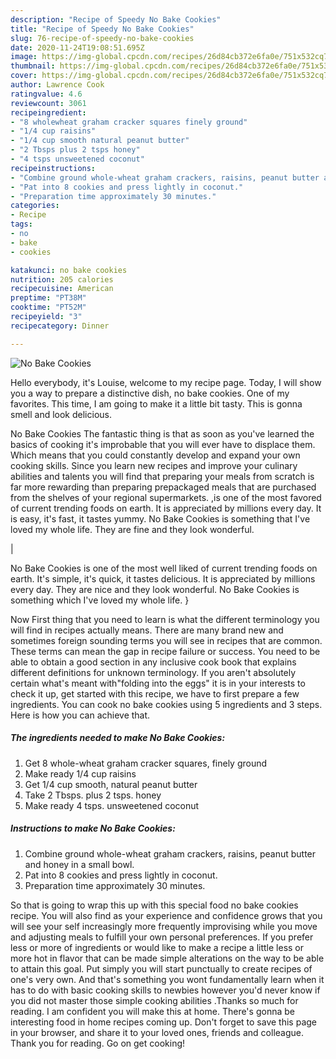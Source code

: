 ```yaml
---
description: "Recipe of Speedy No Bake Cookies"
title: "Recipe of Speedy No Bake Cookies"
slug: 76-recipe-of-speedy-no-bake-cookies
date: 2020-11-24T19:08:51.695Z
image: https://img-global.cpcdn.com/recipes/26d84cb372e6fa0e/751x532cq70/no-bake-cookies-recipe-main-photo.jpg
thumbnail: https://img-global.cpcdn.com/recipes/26d84cb372e6fa0e/751x532cq70/no-bake-cookies-recipe-main-photo.jpg
cover: https://img-global.cpcdn.com/recipes/26d84cb372e6fa0e/751x532cq70/no-bake-cookies-recipe-main-photo.jpg
author: Lawrence Cook
ratingvalue: 4.6
reviewcount: 3061
recipeingredient:
- "8 wholewheat graham cracker squares finely ground"
- "1/4 cup raisins"
- "1/4 cup smooth natural peanut butter"
- "2 Tbsps plus 2 tsps honey"
- "4 tsps unsweetened coconut"
recipeinstructions:
- "Combine ground whole-wheat graham crackers, raisins, peanut butter and honey in a small bowl."
- "Pat into 8 cookies and press lightly in coconut."
- "Preparation time approximately 30 minutes."
categories:
- Recipe
tags:
- no
- bake
- cookies

katakunci: no bake cookies 
nutrition: 205 calories
recipecuisine: American
preptime: "PT38M"
cooktime: "PT52M"
recipeyield: "3"
recipecategory: Dinner

---
```



![No Bake Cookies](https://img-global.cpcdn.com/recipes/26d84cb372e6fa0e/751x532cq70/no-bake-cookies-recipe-main-photo.jpg)

Hello everybody, it's Louise, welcome to my recipe page. Today, I will show you a way to prepare a distinctive dish, no bake cookies. One of my favorites. This time, I am going to make it a little bit tasty. This is gonna smell and look delicious.

No Bake Cookies The fantastic thing is that as soon as you've learned the basics of cooking it's improbable that you will ever have to displace them. Which means that you could constantly develop and expand your own cooking skills. Since you learn new recipes and improve your culinary abilities and talents you will find that preparing your meals from scratch is far more rewarding than preparing prepackaged meals that are purchased from the shelves of your regional supermarkets.
,is one of the most favored of current trending foods on earth. It is appreciated by millions every day. It is easy, it's fast, it tastes yummy. No Bake Cookies is something that I've loved my whole life. They are fine and they look wonderful.


|


No Bake Cookies is one of the most well liked of current trending foods on earth. It's simple, it's quick, it tastes delicious. It is appreciated by millions every day. They are nice and they look wonderful. No Bake Cookies is something which I've loved my whole life.
}

Now First thing that you need to learn is what the different terminology you will find in recipes actually means. There are many brand new and sometimes foreign sounding terms you will see in recipes that are common. These terms can mean the gap in recipe failure or success. You need to be able to obtain a good section in any inclusive cook book that explains different definitions for unknown terminology. If you aren't absolutely certain what's meant with"folding into the eggs" it is in your interests to check it up,
get started with this recipe, we have to first prepare a few ingredients. You can cook no bake cookies using 5 ingredients and 3 steps. Here is how you can achieve that.

<!--inarticleads1-->

##### The ingredients needed to make No Bake Cookies:

1. Get 8 whole-wheat graham cracker squares, finely ground
1. Make ready 1/4 cup raisins
1. Get 1/4 cup smooth, natural peanut butter
1. Take 2 Tbsps. plus 2 tsps. honey
1. Make ready 4 tsps. unsweetened coconut




<!--inarticleads2-->

##### Instructions to make No Bake Cookies:

1. Combine ground whole-wheat graham crackers, raisins, peanut butter and honey in a small bowl.
1. Pat into 8 cookies and press lightly in coconut.
1. Preparation time approximately 30 minutes.




So that is going to wrap this up with this special food no bake cookies recipe. You will also find as your experience and confidence grows that you will see your self increasingly more frequently improvising while you move and adjusting meals to fulfill your own personal preferences. If you prefer less or more of ingredients or would like to make a recipe a little less or more hot in flavor that can be made simple alterations on the way to be able to attain this goal. Put simply you will start punctually to create recipes of one's very own. And that's something you wont fundamentally learn when it has to do with basic cooking skills to newbies however you'd never know if you did not master those simple cooking abilities .Thanks so much for reading. I am confident you will make this at home. There's gonna be interesting food in home recipes coming up. Don't forget to save this page in your browser, and share it to your loved ones, friends and colleague. Thank you for reading. Go on get cooking!
